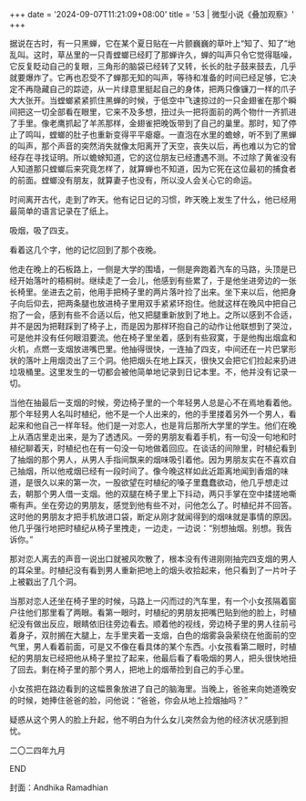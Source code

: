 +++
date = '2024-09-07T11:21:09+08:00'
title = '53 | 微型小说《叠加观察》'
+++

据说在古时，有一只黑蝉，它在某个夏日贴在一片颤巍巍的草叶上“知了、知了”地乱叫。这时，草丛里的一只青螳螂已经盯了那蝉许久，蝉的叫声只令它觉得聒噪，它反复眨动自己的复眼，三角形的脑袋已经转了又转，长长的肚子鼓来鼓去，几乎就要爆炸了。它再也忍受不了蝉那无知的叫声，等待和准备的时间已经足够，它决定不再隐藏自己的踪迹，从一片绿意里挺起自己的身体，把两只像镰刀一样的爪子大大张开。当螳螂紧紧抓住黑蝉的时候，于低空中飞速掠过的一只金翅雀在那个瞬间把这一切全部看在眼里，它来不及多想，扭过头一把将面前的两个物什一齐抓进了手里。像老鹰抓起了羊羔那样，金翅雀把晚饭带到了自己的巢里。那时，知了停止了鸣叫，螳螂的肚子也重新变得平平瘪瘪。一直泡在水里的蟾蜍，听不到了黑蝉的叫声，那个声音的突然消失就像太阳离开了天空，丧失以后，再也难以为它的曾经存在寻找证明。所以蟾蜍知道，它的这位朋友已经遭遇不测。不过除了黄雀没有人知道那只螳螂后来究竟怎样了，就算蝉也不知道，因为它死在这位最初的捕食者的前面。螳螂没有朋友，就算妻子也没有，所以没人会关心它的命运。

时间离开古代，走到了昨天。他有记日记的习惯，昨天晚上发生了什么，他已经用最简单的语言记录在了纸上。

吸烟，吸了四支。

看着这几个字，他的记忆回到了那个夜晚。

他走在晚上的石板路上，一侧是大学的围墙，一侧是奔跑着汽车的马路，头顶是已经开始落叶的梧桐树。继续走了一会儿，他感到有些累了，于是他坐进旁边的一张长椅里。坐进去之前，他用手把椅子里的两片落叶捡了出来。坐下来以后，他把身子向后仰去，把两条腿也放进椅子里用双手紧紧环抱住。他就这样在晚风中把自己抱了一会，感到有些不合适以后，他又把腿重新放到了地上。之所以感到不合适，并不是因为把鞋踩到了椅子上，而是因为那样环抱自己的动作让他联想到了哭泣，可是他并没有任何眼泪要流。他在椅子里坐着，感到有些寂寞，于是他掏出烟盒和火机，点燃一支烟放进嘴巴里。他抽得很快，一连抽了四支，中间还在一片巴掌形状的落叶上用烟烫出了三个洞。他把烟头在地上踩灭，很快又会把它们捡起来扔进垃圾桶里。这里发生的一切都会被他简单地记录到日记本里。不，他并没有记录一切。

当他在抽最后一支烟的时候，旁边椅子里的一个年轻男人总是心不在焉地看着他。那个年轻男人名叫时植纪，他不是一个人出来的，他的手里搂着另外一个男人，看起来和他自己一样年轻。他们是一对恋人，也是背后那所大学里的学生。他们在晚上从酒店里走出来，是为了透透风。一旁的男朋友看着手机，有一句没一句地和时植纪聊着天，时植纪也在有一句没一句地做着回应。在谈话的间隙里，时植纪看到了抽烟的那个男人，从男人手指间飘来的烟味吸引着他。因为男朋友实在不喜欢自己抽烟，所以他戒烟已经有一段时间了。像今晚这样如此近距离地闻到香烟的味道，是很久以来的第一次，一股欲望在时植纪的嗓子里蠢蠢欲动，他几乎想走过去，朝那个男人借一支烟。他的双腿在椅子里上下抖动，两只手掌在空中揉搓地嘶嘶有声。坐在旁边的男朋友，感觉到他有些不对，问他怎么了。时植纪并不回答。这时他的男朋友才把手机放进口袋，断定从刚才就闻得到的烟味就是事情的原因。他几乎强行地把时植纪从椅子里拽走，一边走，一边说：“别想抽烟。别想。我告诉你。”

那对恋人离去的声音一说出口就被风吹散了，根本没有传进刚刚抽完四支烟的男人的耳朵里。时植纪没有看到男人重新把地上的烟头收拾起来，他只看到了一片叶子上被戳出了几个洞。

当那对恋人还坐在椅子里的时候，马路上一闪而过的汽车里，有一个小女孩隔着窗户往他们那里看了两眼。看第一眼时，时植纪的男朋友把嘴巴贴到他的脸上，时植纪没有做出反应，眼睛依旧往旁边看去。顺着他的视线，旁边椅子里的男人往前弓着身子，双肘搁在大腿上，左手里夹着一支烟，白色的烟雾袅袅萦绕在他面前的空气里，男人看着前面，可是又不像在看具体的某个东西。小女孩看第二眼时，时植纪的男朋友已经把他从椅子里拉了起来，他最后看了看吸烟的男人，把头很快地扭了回去。剩在椅子里的那个男人，把地上的烟蒂捡到自己的手心里。

小女孩把在路边看到的这幅景象放进了自己的脑海里。当晚上，爸爸来向她道晚安的时候，她捧住爸爸的脸，问他说：“爸爸，你会从地上捡烟抽吗？”

疑惑从这个男人的脸上升起，他不明白为什么女儿突然会为他的经济状况感到担忧。

二〇二四年九月

END

封面：Andhika Ramadhian



